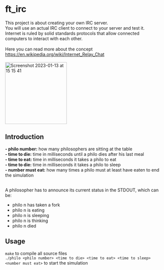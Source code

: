 # ft_irc
This project is about creating your own IRC server. <br>
You will use an actual IRC client to connect to your server and test it. <br>
Internet is ruled by solid standards protocols that allow connected computers to interact
with each other. <br>
<br>
Here you can read more about the concept https://en.wikipedia.org/wiki/Internet_Relay_Chat <br>
<br>
<img width="200" alt="Screenshot 2023-01-13 at 15 15 41" src="https://user-images.githubusercontent.com/65648486/212340953-70706bbf-6571-4ffb-a366-e1e1d57c3523.png">
<br>

## Introduction

**- philo number:** how many philosophers are sitting at the table <br>
**- time to die:** time in milliseconds until a philo dies after his last meal <br>
**- time to eat:** time in milliseconds it takes a philo to eat <br>
**- time to die:** time in milliseconds it takes a philo to sleep <br>
**- number must eat:** how many times a philo must at least have eaten to end the simulation <br>
<br>

A philosopher has to announce its current status in the STDOUT, which can be: <br>
- philo n has taken a fork <br>
- philo n is eating <br>
- philo n is sleeping <br>
- philo n is thinking <br>
- philo n died <br>

## Usage

``make`` to compile all source files <br>
``./philo <philo number> <time to die> <time to eat> <time to sleep> <number must eat>`` to start the simulation
